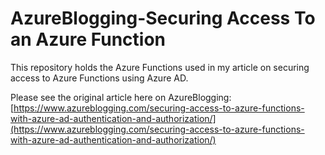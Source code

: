 # AzureBlogging-Securing Access To an Azure Function
This repository holds the Azure Functions used in my article on securing access to Azure Functions using Azure AD.

Please see the original article here on AzureBlogging:
[https://www.azureblogging.com/securing-access-to-azure-functions-with-azure-ad-authentication-and-authorization/](https://www.azureblogging.com/securing-access-to-azure-functions-with-azure-ad-authentication-and-authorization/)